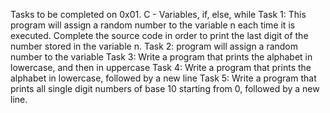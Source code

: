 Tasks to be completed on 0x01. C - Variables, if, else, while
Task 1: This program will assign a random number to the variable n each time it is executed. Complete the source code in order to print the last digit of the number stored in the variable n.
Task 2: program will assign a random number to the variable
Task 3: Write a program that prints the alphabet in lowercase, and then in uppercase
Task 4: Write a program that prints the alphabet in lowercase, followed by a new line
Task 5: Write a program that prints all single digit numbers of base 10 starting from 0, followed by a new line. 
